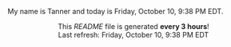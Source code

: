My name is Tanner and today is Friday, October 10, 9:38 PM EDT.

<p align="center">This <i>README</i> file is generated <b>every 3 hours</b>!</br>Last refresh: Friday, October 10, 9:38 PM EDT<br /></p>

